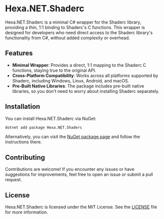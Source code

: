# Hexa.NET.Shaderc

Hexa.NET.Shaderc is a minimal C# wrapper for the Shaderc library, providing a thin, 1:1 binding to Shaderc's C functions. This wrapper is designed for developers who need direct access to the Shaderc library's functionality from C#, without added complexity or overhead.

## Features

- **Minimal Wrapper**: Provides a direct, 1:1 mapping to the Shaderc C functions, staying true to the original API.
- **Cross-Platform Compatibility**: Works across all platforms supported by Shaderc, including Windows, Linux, Android, and macOS.
- **Pre-Built Native Libraries**: The package includes pre-built native libraries, so you don't need to worry about installing Shaderc separately.

## Installation

You can install Hexa.NET.Shaderc via NuGet:

```bash
dotnet add package Hexa.NET.Shaderc
```

Alternatively, you can visit the [NuGet package page](https://www.nuget.org/packages/Hexa.NET.Shaderc) and follow the instructions there.

## Contributing

Contributions are welcome! If you encounter any issues or have suggestions for improvements, feel free to open an issue or submit a pull request.

## License

Hexa.NET.Shaderc is licensed under the MIT License. See the [LICENSE](https://github.com/HexaEngine/Hexa.NET.Shaderc/blob/master/LICENSE.txt) file for more information.
